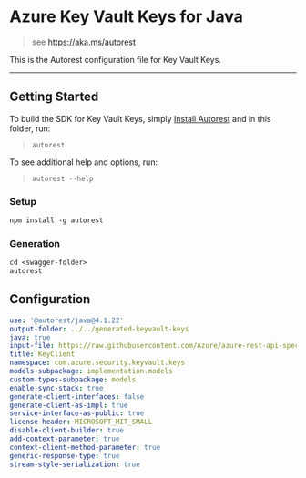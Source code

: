 # Azure Key Vault Keys for Java

> see https://aka.ms/autorest

This is the Autorest configuration file for Key Vault Keys.

---
## Getting Started
To build the SDK for Key Vault Keys, simply [Install Autorest](https://aka.ms/autorest) and
in this folder, run:

> `autorest`

To see additional help and options, run:

> `autorest --help`

### Setup
```ps
npm install -g autorest
```

### Generation

```ps
cd <swagger-folder>
autorest
```

## Configuration

```yaml
use: '@autorest/java@4.1.22'
output-folder: ../../generated-keyvault-keys
java: true
input-file: https://raw.githubusercontent.com/Azure/azure-rest-api-specs/6a2e3c7617314fe4ea7e5706da5437214e8a602b/specification/keyvault/data-plane/Microsoft.KeyVault/preview/7.5-preview.1/keys.json
title: KeyClient
namespace: com.azure.security.keyvault.keys
models-subpackage: implementation.models
custom-types-subpackage: models
enable-sync-stack: true
generate-client-interfaces: false
generate-client-as-impl: true
service-interface-as-public: true
license-header: MICROSOFT_MIT_SMALL
disable-client-builder: true
add-context-parameter: true
context-client-method-parameter: true
generic-response-type: true
stream-style-serialization: true
```
